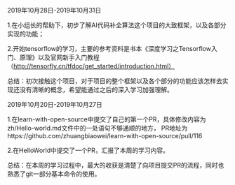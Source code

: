 2019年10月28日-2019年10月31日

  1.在小组长的帮助下，初步了解AI代码补全算法这个项目的大致框架，以及各部分实现的功能；
  
  2.开始tensorflow的学习，主要的参考资料是书本《深度学习之Tensorflow入门、原理》以及官网新手入门教程
  （http://tensorfly.cn/tfdoc/get_started/introduction.html）
  
  总结：初次接触这个项目，对于项目的整个框架以及各个部分的功能应该怎样去实现还没有清晰的概念，希望能通过之后的深入学习加强理解。



2019年10月20日-2019年10月27日

  1.在learn-with-open-source中提交了自己的第一个PR，具体修改内容为zh/Hello-world.md文件中的一处语句不够通顺的地方，
  PR地址为https://github.com/zhuangbiaowei/learn-with-open-source/pull/116
  
  2.在HelloWorld中提交了一个PR，汇报了本周的学习内容。
 
 总结：在本周的学习过程中，最大的收获是清楚了向项目提交PR的流程，同时也熟悉了git一部分基本命令的使用。
